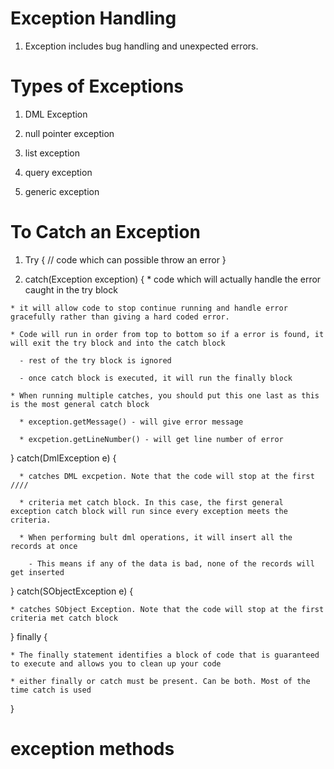 # Exception Handling

  1. Exception includes bug handling and unexpected errors. 

# Types of Exceptions

  1. DML Exception

  2. null pointer exception

  3. list exception

  4. query exception

  5. generic exception

# To Catch an Exception

  1. Try {
     // code which can possible throw an error 
  }

  2. catch(Exception exception) {
    * code which will actually handle the error caught in the try block
    
    * it will allow code to stop continue running and handle error gracefully rather than giving a hard coded error. 

    * Code will run in order from top to bottom so if a error is found, it will exit the try block and into the catch block

      - rest of the try block is ignored

      - once catch block is executed, it will run the finally block
    
    * When running multiple catches, you should put this one last as this is the most general catch block 

      * exception.getMessage() - will give error message 

      * excpetion.getLineNumber() - will get line number of error
  }
  catch(DmlException e) {
      
      * catches DML excpetion. Note that the code will stop at the first ////
      
      * criteria met catch block. In this case, the first general exception catch block will run since every exception meets the criteria. 

      * When performing bult dml operations, it will insert all the records at once
        
        - This means if any of the data is bad, none of the records will get inserted
  }
  catch(SObjectException e) {
    
    * catches SObject Exception. Note that the code will stop at the first criteria met catch block 
  }
  finally {
    
    * The finally statement identifies a block of code that is guaranteed to execute and allows you to clean up your code

    * either finally or catch must be present. Can be both. Most of the time catch is used

  }

# exception methods